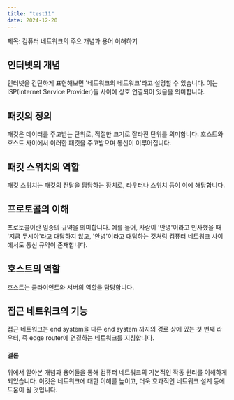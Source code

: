 ```yaml
---
title: "test11"
date: 2024-12-20
---
```


제목: 컴퓨터 네트워크의 주요 개념과 용어 이해하기
## **인터넷의 개념**
인터넷을 간단하게 표현해보면 '네트워크의 네트워크'라고 설명할 수 있습니다. 이는 ISP(Internet Service Provider)들 사이에 상호 연결되어 있음을 의미합니다.

## **패킷의 정의**
패킷은 데이터를 주고받는 단위로, 적절한 크기로 잘라진 단위를 의미합니다. 호스트와 호스트 사이에서 이러한 패킷을 주고받으며 통신이 이루어집니다.

## **패킷 스위치의 역할**
패킷 스위치는 패킷의 전달을 담당하는 장치로, 라우터나 스위치 등이 이에 해당합니다.

## **프로토콜의 이해**
프로토콜이란 일종의 규약을 의미합니다. 예를 들어, 사람이 '안녕'이라고 인사했을 때 '지금 두시야'라고 대답하지 않고, '안녕'이라고 대답하는 것처럼 컴퓨터 네트워크 사이에서도 통신 규약이 존재합니다.

## **호스트의 역할**
호스트는 클라이언트와 서버의 역할을 담당합니다.

## **접근 네트워크의 기능**
접근 네트워크는 end system을 다른 end system 까지의 경로 상에 있는 첫 번째 라우터, 즉 edge router에 연결하는 네트워크를 지칭합니다. 

#### **결론**
위에서 알아본 개념과 용어들을 통해 컴퓨터 네트워크의 기본적인 작동 원리를 이해하게 되었습니다. 이것은 네트워크에 대한 이해를 높이고, 더욱 효과적인 네트워크 설계 등에 도움이 될 것입니다.
